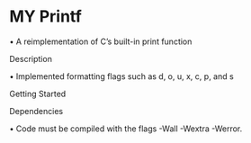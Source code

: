 # MY Printf

•	A reimplementation of C’s built-in print function

Description

•	Implemented formatting flags such as d, o, u, x, c, p, and s

Getting Started

Dependencies

• Code must be compiled with the flags -Wall -Wextra -Werror.

